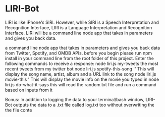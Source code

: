 # LIRI-Bot
LIRI is like iPhone's SIRI. However, while SIRI is a Speech Interpretation and Recognition Interface, LIRI is a Language Interpretation and Recognition Interface. LIRI will be a command line node app that takes in parameters and gives you back data.  

a command line node app that takes in parameters and gives you back data from Twitter, Spotify, and OMDB APIs.  before you begin please run npm install in your command line from the root folder of this project.  Enter the following commands to receive a response: node liri.js my-tweets the most recent tweets from my twitter bot  node liri.js spotify-this-song '' This will display the song name, artist, album and a URL link to the song  node liri.js movie-this ' This will display the movie info on the movie you typed in  node liri.js do-what-it-says this will read the random.txt file and run a command based on inputs from it  

Bonus: In addition to logging the data to your terminal/bash window, LIRI-Bot outputs the data to a .txt file called log.txt too without overwriting the the file conte
